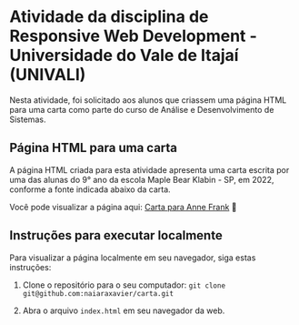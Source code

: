 # Atividade da disciplina de Responsive Web Development - Universidade do Vale de Itajaí (UNIVALI)

Nesta atividade, foi solicitado aos alunos que criassem uma página HTML para uma carta como parte do curso de Análise e Desenvolvimento de Sistemas.

## Página HTML para uma carta

A página HTML criada para esta atividade apresenta uma carta escrita por uma das alunas do 9° ano da escola Maple Bear Klabin - SP,
em 2022, conforme a fonte indicada abaixo da carta.

Você pode visualizar a página aqui: [Carta para Anne Frank](https://naiaraxavier.github.io/carta/) 💌

## Instruções para executar localmente

Para visualizar a página localmente em seu navegador, siga estas instruções:

1. Clone o repositório para o seu computador: 
`git clone git@github.com:naiaraxavier/carta.git`

2. Abra o arquivo `index.html` em seu navegador da web.
